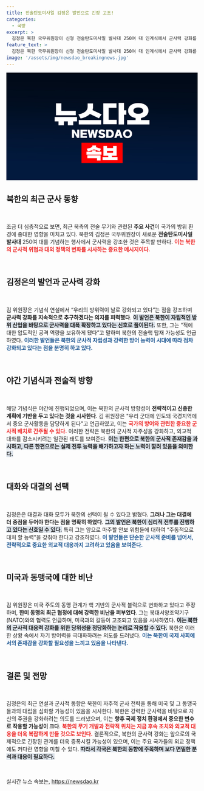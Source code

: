 ```yaml
---
title: 전술탄도미사일 김정은 발언으로 긴장 고조!
categories:
  - 국방
excerpt: >
  김정은 북한 국무위원장이 신형 전술탄도미사일 발사대 250여 대 인계식에서 군사력 강화를 강조하며 대화 가능성도 언급했습니다. 이번 발언은 미국 대선과 러시아 수출을 겨냥한 전략적 계산으로 해석됩니다. 클릭하고 자세한 내용을 확인하세요!
feature_text: >
  김정은 북한 국무위원장이 신형 전술탄도미사일 발사대 250여 대 인계식에서 군사력 강화를 강조하며 대화 가능성도 언급했습니다. 이번 발언은 미국 대선과 러시아 수출을 겨냥한 전략적 계산으로 해석됩니다. 클릭하고 자세한 내용을 확인하세요!
image: '/assets/img/newsdao_breakingnews.jpg'
---
```


<p><img src="/assets/img/newsdao_breakingnews.jpg" alt="implanttips 속보" /></p>

<h2 data-ke-size="size26">북한의 최근 군사 동향</h2>

<p data-ke-size="size16">&nbsp;</p>  

<p>조금 더 심층적으로 보면, 최근 북측의 전술 무기와 관련된 <b>주요 사건</b>이 국가의 방위 환경에 중대한 영향을 미치고 있다. 북한의 김정은 국무위원장이 새로운 <b>전술탄도미사일 발사대</b> 250여 대를 기념하는 행사에서 군사력을 강조한 것은 주목할 만하다. <b><span style="color: #ee2323;">이는 북한의 군사적 위협과 대외 정책의 변화를 시사하는 중요한 메시지이다.</span></b>  </p>

<p data-ke-size="size16">&nbsp;</p>  

<h2 data-ke-size="size26">김정은의 발언과 군사력 강화</h2>

<p data-ke-size="size16">&nbsp;</p>  

<p>김 위원장은 기념식 연설에서 “우리의 방위력이 날로 강화되고 있다”는 점을 강조하며 <b>군사력 강화를 지속적으로 추구하겠다는 의지를 피력했다</b>. <b><span style="background-color: #21538527;">이 발언은 북한이 자립적인 방위 산업을 바탕으로 군사력을 대폭 확장하고 있다는 신호로 풀이된다.</span></b> 또한, 그는 “적에 대한 압도적인 공격 역량을 보유하게 됐다”고 말하며 북한의 전술핵 탑재 가능성도 언급하였다. <b><span style="color: #1a5490;">이러한 발언들은 북한의 군사적 자립성과 강력한 방어 능력이 시대에 따라 점차 강화되고 있다는 점을 분명히 하고 있다.</span></b>  </p>

<p data-ke-size="size16">&nbsp;</p>  

<h2 data-ke-size="size26">야간 기념식과 전술적 방향</h2>

<p data-ke-size="size16">&nbsp;</p>  

<p>해당 기념식은 야간에 진행되었으며, 이는 북한의 군사적 방향성이 <b>전략적이고 신중한 계획에 기반을 두고 있다는 것을 시사한다</b>. 김 위원장은 "우리 군대에 인도돼 국경지역에서 중요 군사활동을 담당하게 된다"고 언급하였고, 이는 <b><span style="color: #ee2323;">국가의 방어와 관련한 중요한 군사적 배치로 간주될 수 있다.</span></b> 이러한 전략은 북한의 군사적 자주성을 강화하고, 외교적 대화를 감소시키려는 일관된 태도를 보여준다. <b><span style="background-color: #21538527;">이는 한편으로 북한의 군사적 존재감을 과시하고, 다른 한편으로는 실제 전투 능력을 배가하고자 하는 노력이 깔려 있음을 의미한다.</span></b>  </p>

<p data-ke-size="size16">&nbsp;</p>  

<h2 data-ke-size="size26">대화와 대결의 선택</h2>

<p data-ke-size="size16">&nbsp;</p>  

<p>김정은은 대결과 대화 모두가 북한의 선택이 될 수 있다고 밝혔다. <b>그러나 그는 대결에 더 중점을 두어야 한다는 점을 명확히 하였다</b>. <b><span style="background-color: #21538527;">그의 발언은 북한이 심리적 전투를 진행하고 있다는 신호일 수 있다.</span></b> 특히 그는 앞으로 마주할 안보 위험들에 대하여 “주동적으로 대처 할 능력”을 갖춰야 한다고 강조하였다. <b><span style="color: #1a5490;">이 발언들은 단순한 군사적 준비를 넘어서, 전략적으로 중요한 외교적 대응까지 고려하고 있음을 보여준다.</span></b>  </p>

<p data-ke-size="size16">&nbsp;</p>  

<h2 data-ke-size="size26">미국과 동맹국에 대한 비난</h2>

<p data-ke-size="size16">&nbsp;</p>  

<p>김 위원장은 미국 주도의 동맹 관계가 핵 기반의 군사적 블럭으로 변화하고 있다고 주장하며, <b>한미 동맹의 최근 협정에 대해 강력한 비난을 퍼부었다</b>. 그는 북대서양조약기구(NATO)와의 협력도 언급하며, 미국과의 갈등이 고조되고 있음을 시사하였다. <b><span style="background-color: #21538527;">이는 북한의 군사적 대응력 강화를 위한 당위성을 정당화하는 논리로 작용할 수 있다.</span></b> 북한은 이러한 상황 속에서 자기 방어력을 극대화하려는 의도를 드러냈다. <b><span style="color: #1a5490;">이는 북한이 국제 사회에서의 존재감을 강화할 필요성을 느끼고 있음을 나타낸다.</span></b>  </p>

<p data-ke-size="size16">&nbsp;</p>  

<h2 data-ke-size="size26">결론 및 전망</h2>

<p data-ke-size="size16">&nbsp;</p>  

<p>김정은의 최근 연설과 군사적 동향은 북한이 자주적 군사 전략을 통해 미국 및 그 동맹국들과의 대립을 심화할 가능성이 있음을 시사한다. 북한은 강력한 군사력을 바탕으로 자신의 주권을 강화하려는 의도를 드러냈으며, 이는 <b>향후 국제 정치 환경에서 중요한 변수로 작용할 가능성이 크다</b>. <b><span style="color: #ee2323;">북한의 무기 개발과 전략적 위치는 지금 후속 조치와 외교적 대응을 더욱 복잡하게 만들 것으로 보인다.</span></b> 결론적으로, 북한의 군사력 강화는 앞으로의 국제적으로 긴장된 관계를 더욱 증폭시킬 가능성이 있으며, 이는 주요 국가들의 외교 정책에도 커다란 영향을 미칠 수 있다. <b><span style="background-color: #21538527;">따라서 각국은 북한의 동향에 주목하며 보다 면밀한 분석과 대응이 필요하다.</span></b>  </p>

<p data-ke-size="size16">&nbsp;</p>
실시간 뉴스 속보는, <a href="https://newsdao.kr" rel="dofollow">https://newsdao.kr</a>


